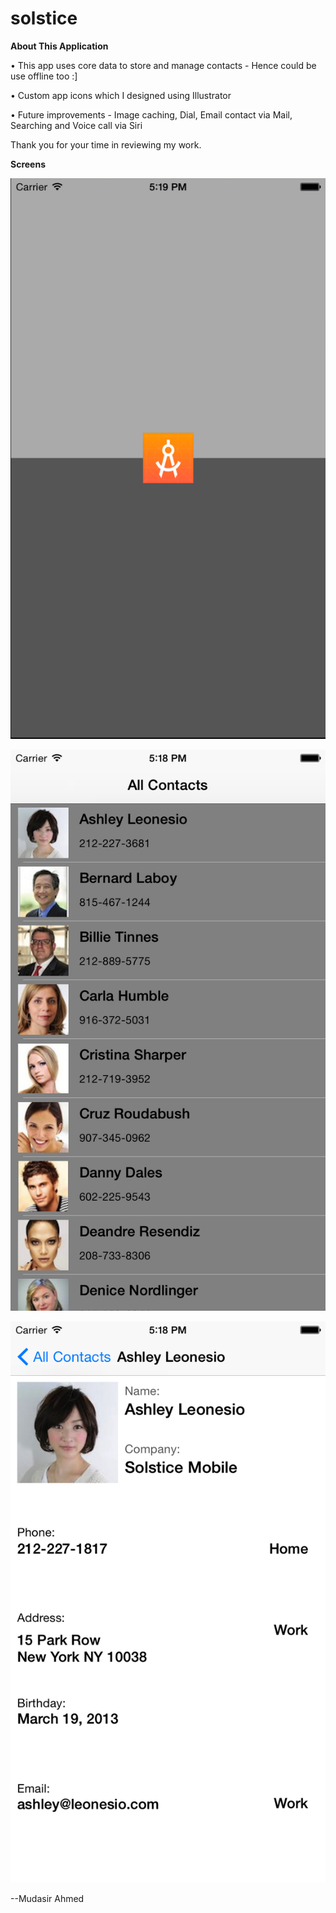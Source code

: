 # solstice
**About This Application**  


• This app uses core data to store and manage contacts - Hence could be use offline too :]


• Custom app icons which I designed using Illustrator


• Future improvements - Image caching, Dial, Email contact via Mail, Searching and Voice call via Siri

Thank you for your time in reviewing my work.

**Screens**

![alt tag](https://github.com/imudasirahmed/solstice/blob/master/Screenshot_Launch.png)

![alt tag](https://github.com/imudasirahmed/solstice/blob/master/Screenshot_Contacts.png)

![alt tag](https://github.com/imudasirahmed/solstice/blob/master/Screenshot_Contact%20Details.png)

--Mudasir Ahmed
